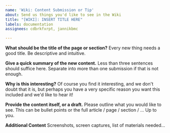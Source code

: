 ```yaml
---
name: 'Wiki: Content Submission or Tip'
about: Send us things you'd like to see in the Wiki
title: "[WIKI]: INSERT TITLE HERE"
labels: documentation
assignees: cdbrkfxrpt, jannikbmc

---
```


**What should be the title of the page or section?**
Every new thing needs a good title. Be descriptive and intuitive.

**Give a quick summary of the new content.**
Less than three sentences should suffice here. Separate into more than one submission if that is not enough.

**Why is this interesting?**
Of course you find it interesting, and we don't doubt that it is, but perhaps you have a very specific reason you want this included and we'd like to hear it!

**Provide the content itself, or a draft.**
Please outline what you would like to see. This can be bullet points or the full article / page / section / ... Up to you.

**Additional Content**
Screenshots, screen captures, list of materials needed...
